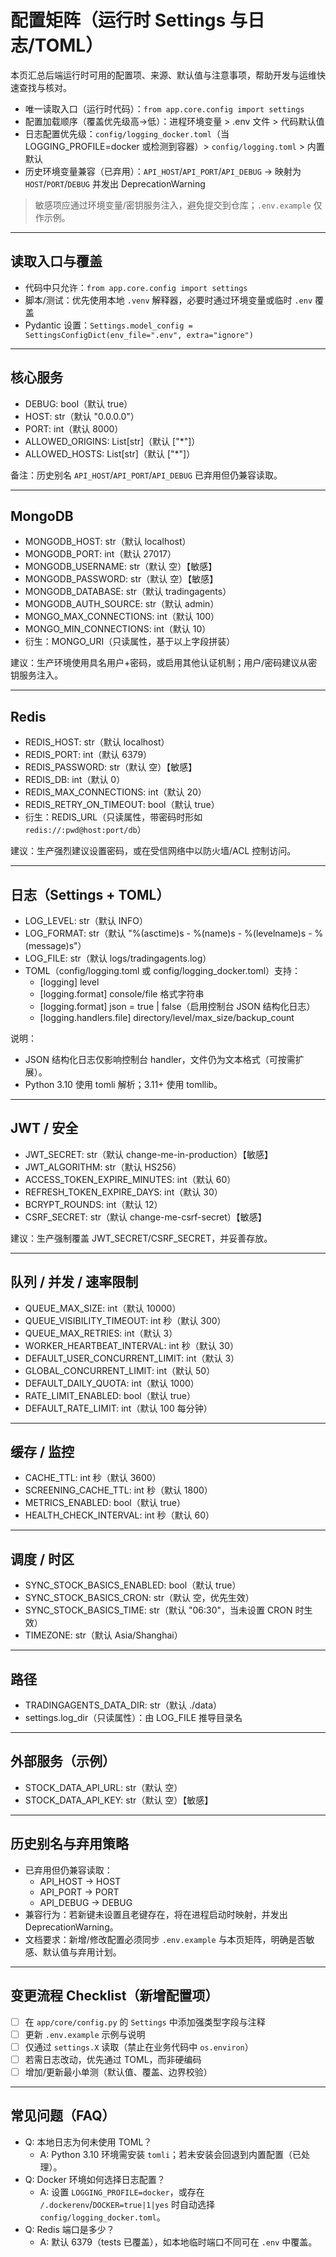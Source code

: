 # 配置矩阵（运行时 Settings 与日志/TOML）

本页汇总后端运行时可用的配置项、来源、默认值与注意事项，帮助开发与运维快速查找与核对。

- 唯一读取入口（运行时代码）：`from app.core.config import settings`
- 配置加载顺序（覆盖优先级高→低）：进程环境变量 > .env 文件 > 代码默认值
- 日志配置优先级：`config/logging_docker.toml`（当 LOGGING_PROFILE=docker 或检测到容器）> `config/logging.toml` > 内置默认
- 历史环境变量兼容（已弃用）：`API_HOST`/`API_PORT`/`API_DEBUG` → 映射为 `HOST`/`PORT`/`DEBUG` 并发出 DeprecationWarning

> 敏感项应通过环境变量/密钥服务注入，避免提交到仓库；`.env.example` 仅作示例。

---

## 读取入口与覆盖
- 代码中只允许：`from app.core.config import settings`
- 脚本/测试：优先使用本地 `.venv` 解释器，必要时通过环境变量或临时 `.env` 覆盖
- Pydantic 设置：`Settings.model_config = SettingsConfigDict(env_file=".env", extra="ignore")`

---

## 核心服务
- DEBUG: bool（默认 true）
- HOST: str（默认 "0.0.0.0"）
- PORT: int（默认 8000）
- ALLOWED_ORIGINS: List[str]（默认 ["*"]）
- ALLOWED_HOSTS: List[str]（默认 ["*"]）

备注：历史别名 `API_HOST`/`API_PORT`/`API_DEBUG` 已弃用但仍兼容读取。

---

## MongoDB
- MONGODB_HOST: str（默认 localhost）
- MONGODB_PORT: int（默认 27017）
- MONGODB_USERNAME: str（默认 空）【敏感】
- MONGODB_PASSWORD: str（默认 空）【敏感】
- MONGODB_DATABASE: str（默认 tradingagents）
- MONGODB_AUTH_SOURCE: str（默认 admin）
- MONGO_MAX_CONNECTIONS: int（默认 100）
- MONGO_MIN_CONNECTIONS: int（默认 10）
- 衍生：MONGO_URI（只读属性，基于以上字段拼装）

建议：生产环境使用具名用户+密码，或启用其他认证机制；用户/密码建议从密钥服务注入。

---

## Redis
- REDIS_HOST: str（默认 localhost）
- REDIS_PORT: int（默认 6379）
- REDIS_PASSWORD: str（默认 空）【敏感】
- REDIS_DB: int（默认 0）
- REDIS_MAX_CONNECTIONS: int（默认 20）
- REDIS_RETRY_ON_TIMEOUT: bool（默认 true）
- 衍生：REDIS_URL（只读属性，带密码时形如 `redis://:pwd@host:port/db`）

建议：生产强烈建议设置密码，或在受信网络中以防火墙/ACL 控制访问。

---

## 日志（Settings + TOML）
- LOG_LEVEL: str（默认 INFO）
- LOG_FORMAT: str（默认 "%(asctime)s - %(name)s - %(levelname)s - %(message)s"）
- LOG_FILE: str（默认 logs/tradingagents.log）
- TOML（config/logging.toml 或 config/logging_docker.toml）支持：
  - [logging] level
  - [logging.format] console/file 格式字符串
  - [logging.format] json = true | false（启用控制台 JSON 结构化日志）
  - [logging.handlers.file] directory/level/max_size/backup_count

说明：
- JSON 结构化日志仅影响控制台 handler，文件仍为文本格式（可按需扩展）。
- Python 3.10 使用 tomli 解析；3.11+ 使用 tomllib。

---

## JWT / 安全
- JWT_SECRET: str（默认 change-me-in-production）【敏感】
- JWT_ALGORITHM: str（默认 HS256）
- ACCESS_TOKEN_EXPIRE_MINUTES: int（默认 60）
- REFRESH_TOKEN_EXPIRE_DAYS: int（默认 30）
- BCRYPT_ROUNDS: int（默认 12）
- CSRF_SECRET: str（默认 change-me-csrf-secret）【敏感】

建议：生产强制覆盖 JWT_SECRET/CSRF_SECRET，并妥善存放。

---

## 队列 / 并发 / 速率限制
- QUEUE_MAX_SIZE: int（默认 10000）
- QUEUE_VISIBILITY_TIMEOUT: int 秒（默认 300）
- QUEUE_MAX_RETRIES: int（默认 3）
- WORKER_HEARTBEAT_INTERVAL: int 秒（默认 30）
- DEFAULT_USER_CONCURRENT_LIMIT: int（默认 3）
- GLOBAL_CONCURRENT_LIMIT: int（默认 50）
- DEFAULT_DAILY_QUOTA: int（默认 1000）
- RATE_LIMIT_ENABLED: bool（默认 true）
- DEFAULT_RATE_LIMIT: int（默认 100 每分钟）

---

## 缓存 / 监控
- CACHE_TTL: int 秒（默认 3600）
- SCREENING_CACHE_TTL: int 秒（默认 1800）
- METRICS_ENABLED: bool（默认 true）
- HEALTH_CHECK_INTERVAL: int 秒（默认 60）

---

## 调度 / 时区
- SYNC_STOCK_BASICS_ENABLED: bool（默认 true）
- SYNC_STOCK_BASICS_CRON: str（默认 空，优先生效）
- SYNC_STOCK_BASICS_TIME: str（默认 "06:30"，当未设置 CRON 时生效）
- TIMEZONE: str（默认 Asia/Shanghai）

---

## 路径
- TRADINGAGENTS_DATA_DIR: str（默认 ./data）
- settings.log_dir（只读属性）：由 LOG_FILE 推导目录名

---

## 外部服务（示例）
- STOCK_DATA_API_URL: str（默认 空）
- STOCK_DATA_API_KEY: str（默认 空）【敏感】

---

## 历史别名与弃用策略
- 已弃用但仍兼容读取：
  - API_HOST → HOST
  - API_PORT → PORT
  - API_DEBUG → DEBUG
- 兼容行为：若新键未设置且老键存在，将在进程启动时映射，并发出 DeprecationWarning。
- 文档要求：新增/修改配置必须同步 `.env.example` 与本页矩阵，明确是否敏感、默认值与弃用计划。

---

## 变更流程 Checklist（新增配置项）
- [ ] 在 `app/core/config.py` 的 `Settings` 中添加强类型字段与注释
- [ ] 更新 `.env.example` 示例与说明
- [ ] 仅通过 `settings.X` 读取（禁止在业务代码中 `os.environ`）
- [ ] 若需日志改动，优先通过 TOML，而非硬编码
- [ ] 增加/更新最小单测（默认值、覆盖、边界校验）

---

## 常见问题（FAQ）
- Q: 本地日志为何未使用 TOML？
  - A: Python 3.10 环境需安装 `tomli`；若未安装会回退到内置配置（已处理）。
- Q: Docker 环境如何选择日志配置？
  - A: 设置 `LOGGING_PROFILE=docker`，或存在 `/.dockerenv`/`DOCKER=true|1|yes` 时自动选择 `config/logging_docker.toml`。
- Q: Redis 端口是多少？
  - A: 默认 6379（tests 已覆盖），如本地临时端口不同可在 `.env` 中覆盖。

